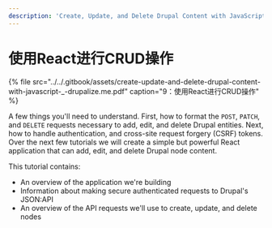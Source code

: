 ```yaml
---
description: 'Create, Update, and Delete Drupal Content with JavaScript'
---
```


# 使用React进行CRUD操作

{% file src="../../.gitbook/assets/create-update-and-delete-drupal-content-with-javascript-\_-drupalize.me.pdf" caption="9：使用React进行CRUD操作" %}

A few things you'll need to understand. First, how to format the `POST`, `PATCH`, and `DELETE` requests necessary to add, edit, and delete Drupal entities. Next, how to handle authentication, and cross-site request forgery \(CSRF\) tokens. Over the next few tutorials we will create a simple but powerful React application that can add, edit, and delete Drupal node content.

This tutorial contains:

* An overview of the application we're building
* Information about making secure authenticated requests to Drupal's JSON:API
* An overview of the API requests we'll use to create, update, and delete nodes

